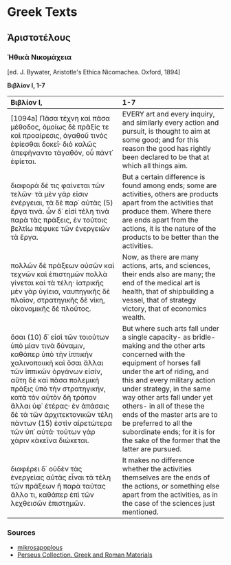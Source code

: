# Greek Texts

## Ἀριστοτέλους  
### Ἠθικὰ Νικομάχεια  
[ed. J. Bywater, Aristotle's Ethica Nicomachea. Oxford, 1894]

**Βιβλίον I, 1-7**

| Βιβλίον I, | 1-7 |  
| :-------- | :-------- |  
| [1094a] Πᾶσα τέχνη καὶ πᾶσα μέθοδος, ὁμοίως δὲ πρᾶξίς τε καὶ προαίρεσις, ἀγαθοῦ τινὸς ἐφίεσθαι δοκεῖ· διὸ καλῶς ἀπεφήναντο τἀγαθόν, οὗ πάντ᾽ ἐφίεται.	|  EVERY art and every inquiry, and similarly every action and pursuit, is thought to aim at some good; and for this reason the good has rightly been declared to be that at which all things aim. |  
| διαφορὰ δέ τις φαίνεται τῶν τελῶν· τὰ μὲν γάρ εἰσιν ἐνέργειαι, τὰ δὲ παρ᾽ αὐτὰς (5) ἔργα τινά. ὧν δ᾽ εἰσὶ τέλη τινὰ παρὰ τὰς πράξεις, ἐν τούτοις βελτίω πέφυκε τῶν ἐνεργειῶν τὰ ἔργα. | But a certain difference is found among ends; some are activities, others are products apart from the activities that produce them. Where there are ends apart from the actions, it is the nature of the products to be better than the activities. |  
| πολλῶν δὲ πράξεων οὐσῶν καὶ τεχνῶν καὶ ἐπιστημῶν πολλὰ γίνεται καὶ τὰ τέλη· ἰατρικῆς μὲν γὰρ ὑγίεια, ναυπηγικῆς δὲ πλοῖον, στρατηγικῆς δὲ νίκη, οἰκονομικῆς δὲ πλοῦτος. |	Now, as there are many actions, arts, and sciences, their ends also are many; the end of the medical art is health, that of shipbuilding a vessel, that of strategy victory, that of economics wealth. |  
| ὅσαι (10) δ᾽ εἰσὶ τῶν τοιούτων ὑπὸ μίαν τινὰ δύναμιν, καθάπερ ὑπὸ τὴν ἱππικὴν χαλινοποιικὴ καὶ ὅσαι ἄλλαι τῶν ἱππικῶν ὀργάνων εἰσίν, αὕτη δὲ καὶ πᾶσα πολεμικὴ πρᾶξις ὑπὸ τὴν στρατηγικήν, κατὰ τὸν αὐτὸν δὴ τρόπον ἄλλαι ὑφ᾽ ἑτέρας· ἐν ἁπάσαις δὲ τὰ τῶν ἀρχιτεκτονικῶν τέλη πάντων (15) ἐστὶν αἱρετώτερα τῶν ὑπ᾽ αὐτά· τούτων γὰρ χάριν κἀκεῖνα διώκεται. | But where such arts fall under a single capacity- as bridle-making and the other arts concerned with the equipment of horses fall under the art of riding, and this and every military action under strategy, in the same way other arts fall under yet others- in all of these the ends of the master arts are to be preferred to all the subordinate ends; for it is for the sake of the former that the latter are pursued. |  
| διαφέρει δ᾽ οὐδὲν τὰς ἐνεργείας αὐτὰς εἶναι τὰ τέλη τῶν πράξεων ἢ παρὰ ταύτας ἄλλο τι, καθάπερ ἐπὶ τῶν λεχθεισῶν ἐπιστημῶν. | It makes no difference whether the activities themselves are the ends of the actions, or something else apart from the activities, as in the case of the sciences just mentioned. |  
  
### Sources
+ [mikrosapoplous](https://www.mikrosapoplous.gr/aristotle/nicom1a.htm)  
+ [Perseus Collection. Greek and Roman Materials](https://www.perseus.tufts.edu/hopper/collection?collection=Perseus:collection:Greco-Roman)  
